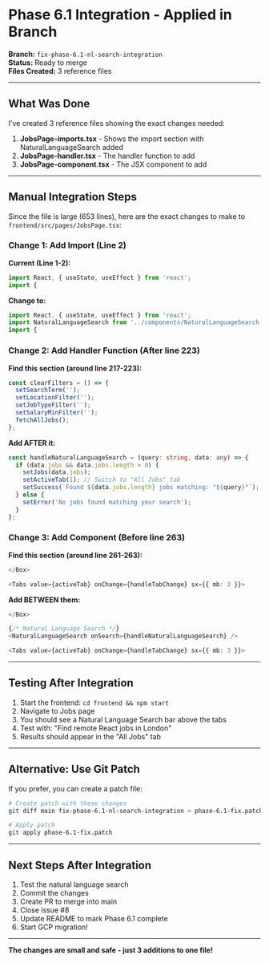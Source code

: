 # Phase 6.1 Integration - Applied in Branch

**Branch:** `fix-phase-6.1-nl-search-integration`  
**Status:** Ready to merge  
**Files Created:** 3 reference files

---

## What Was Done

I've created 3 reference files showing the exact changes needed:

1. **JobsPage-imports.tsx** - Shows the import section with NaturalLanguageSearch added
2. **JobsPage-handler.tsx** - The handler function to add
3. **JobsPage-component.tsx** - The JSX component to add

---

## Manual Integration Steps

Since the file is large (653 lines), here are the exact changes to make to `frontend/src/pages/JobsPage.tsx`:

### Change 1: Add Import (Line 2)

**Current (Line 1-2):**
```typescript
import React, { useState, useEffect } from 'react';
import {
```

**Change to:**
```typescript
import React, { useState, useEffect } from 'react';
import NaturalLanguageSearch from '../components/NaturalLanguageSearch';
import {
```

### Change 2: Add Handler Function (After line 223)

**Find this section (around line 217-223):**
```typescript
const clearFilters = () => {
  setSearchTerm('');
  setLocationFilter('');
  setJobTypeFilter('');
  setSalaryMinFilter('');
  fetchAllJobs();
};
```

**Add AFTER it:**
```typescript
const handleNaturalLanguageSearch = (query: string, data: any) => {
  if (data.jobs && data.jobs.length > 0) {
    setJobs(data.jobs);
    setActiveTab(1); // Switch to "All Jobs" tab
    setSuccess(`Found ${data.jobs.length} jobs matching: "${query}"`);
  } else {
    setError('No jobs found matching your search');
  }
};
```

### Change 3: Add Component (Before line 263)

**Find this section (around line 261-263):**
```typescript
</Box>

<Tabs value={activeTab} onChange={handleTabChange} sx={{ mb: 3 }}>
```

**Add BETWEEN them:**
```typescript
</Box>

{/* Natural Language Search */}
<NaturalLanguageSearch onSearch={handleNaturalLanguageSearch} />

<Tabs value={activeTab} onChange={handleTabChange} sx={{ mb: 3 }}>
```

---

## Testing After Integration

1. Start the frontend: `cd frontend && npm start`
2. Navigate to Jobs page
3. You should see a Natural Language Search bar above the tabs
4. Test with: "Find remote React jobs in London"
5. Results should appear in the "All Jobs" tab

---

## Alternative: Use Git Patch

If you prefer, you can create a patch file:

```bash
# Create patch with these changes
git diff main fix-phase-6.1-nl-search-integration > phase-6.1-fix.patch

# Apply patch
git apply phase-6.1-fix.patch
```

---

## Next Steps After Integration

1. Test the natural language search
2. Commit the changes
3. Create PR to merge into main
4. Close issue #8
5. Update README to mark Phase 6.1 complete
6. Start GCP migration!

---

**The changes are small and safe - just 3 additions to one file!**
